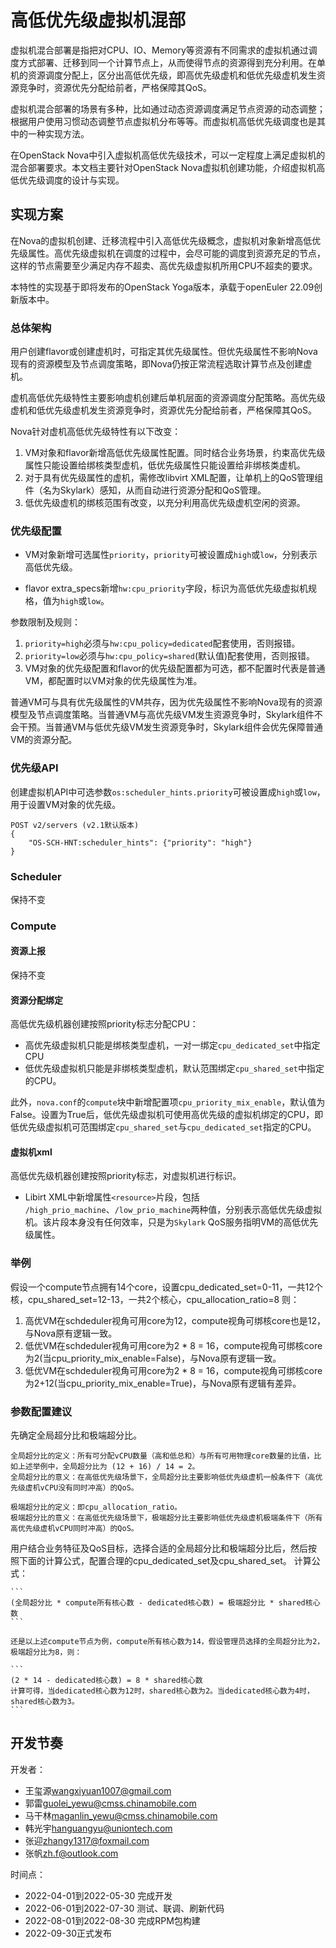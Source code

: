 
# 高低优先级虚拟机混部

虚拟机混合部署是指把对CPU、IO、Memory等资源有不同需求的虚拟机通过调度方式部署、迁移到同一个计算节点上，从而使得节点的资源得到充分利用。在单机的资源调度分配上，区分出高低优先级，即高优先级虚机和低优先级虚机发生资源竞争时，资源优先分配给前者，严格保障其QoS。

虚拟机混合部署的场景有多种，比如通过动态资源调度满足节点资源的动态调整；根据用户使用习惯动态调整节点虚拟机分布等等。而虚拟机高低优先级调度也是其中的一种实现方法。

在OpenStack Nova中引入虚拟机高低优先级技术，可以一定程度上满足虚拟机的混合部署要求。本文档主要针对OpenStack Nova虚拟机创建功能，介绍虚拟机高低优先级调度的设计与实现。

## 实现方案

在Nova的虚拟机创建、迁移流程中引入高低优先级概念，虚拟机对象新增高低优先级属性。高优先级虚拟机在调度的过程中，会尽可能的调度到资源充足的节点，这样的节点需要至少满足内存不超卖、高优先级虚拟机所用CPU不超卖的要求。

本特性的实现基于即将发布的OpenStack Yoga版本，承载于openEuler 22.09创新版本中。

### 总体架构

用户创建flavor或创建虚机时，可指定其优先级属性。但优先级属性不影响Nova现有的资源模型及节点调度策略，即Nova仍按正常流程选取计算节点及创建虚机。

虚机高低优先级特性主要影响虚机创建后单机层面的资源调度分配策略。高优先级虚机和低优先级虚机发生资源竞争时，资源优先分配给前者，严格保障其QoS。

Nova针对虚机高低优先级特性有以下改变：
1. VM对象和flavor新增高低优先级属性配置。同时结合业务场景，约束高优先级属性只能设置给绑核类型虚机，低优先级属性只能设置给非绑核类虚机。
2. 对于具有优先级属性的虚机，需修改libvirt XML配置，让单机上的QoS管理组件（名为Skylark）感知，从而自动进行资源分配和QoS管理。
3. 低优先级虚机的绑核范围有改变，以充分利用高优先级虚机空闲的资源。

### 优先级配置

* VM对象新增可选属性`priority`，`priority`可被设置成`high`或`low`，分别表示高低优先级。

* flavor extra_specs新增`hw:cpu_priority`字段，标识为高低优先级虚拟机规格，值为`high`或`low`。

参数限制及规则：

1. `priority=high`必须与`hw:cpu_policy=dedicated`配套使用，否则报错。
2. `priority=low`必须与`hw:cpu_policy=shared`(默认值)配套使用，否则报错。
3. VM对象的优先级配置和flavor的优先级配置都为可选，都不配置时代表是普通VM，都配置时以VM对象的优先级属性为准。

普通VM可与具有优先级属性的VM共存，因为优先级属性不影响Nova现有的资源模型及节点调度策略。当普通VM与高优先级VM发生资源竞争时，Skylark组件不会干预。当普通VM与低优先级VM发生资源竞争时，Skylark组件会优先保障普通VM的资源分配。

### 优先级API

创建虚拟机API中可选参数`os:scheduler_hints.priority`可被设置成`high`或`low`，用于设置VM对象的优先级。

```
POST v2/servers (v2.1默认版本)
{
    "OS-SCH-HNT:scheduler_hints": {"priority": "high"}
}
```

### Scheduler

保持不变

### Compute

#### 资源上报

保持不变

#### 资源分配绑定

高低优先级机器创建按照priority标志分配CPU：

* 高优先级虚拟机只能是绑核类型虚机，一对一绑定`cpu_dedicated_set`中指定CPU
* 低优先级虚拟机只能是非绑核类型虚机，默认范围绑定`cpu_shared_set`中指定的CPU。

此外，`nova.conf`的`compute`块中新增配置项`cpu_priority_mix_enable`，默认值为False。设置为True后，低优先级虚拟机可使用高优先级的虚拟机绑定的CPU，即低优先级虚拟机可范围绑定`cpu_shared_set`与`cpu_dedicated_set`指定的CPU。

#### 虚拟机xml

高低优先级机器创建按照priority标志，对虚拟机进行标识。

* Libirt XML中新增属性`<resource>`片段，包括 `/high_prio_machine`、`/low_prio_machine`两种值，分别表示高低优先级虚拟机。该片段本身没有任何效率，只是为`Skylark` QoS服务指明VM的高低优先级属性。


### 举例

假设一个compute节点拥有14个core，设置cpu_dedicated_set=0-11，一共12个核，cpu_shared_set=12-13，一共2个核心，cpu_allocation_ratio=8 则：

1. 高优VM在schdeduler视角可用core为12，compute视角可绑核core也是12，与Nova原有逻辑一致。
2. 低优VM在schdeduler视角可用core为2 \* 8 = 16，compute视角可绑核core为2(当cpu_priority_mix_enable=False)，与Nova原有逻辑一致。
3. 低优VM在schdeduler视角可用core为2 \* 8 = 16，compute视角可绑核core为2+12(当cpu_priority_mix_enable=True)，与Nova原有逻辑有差异。

### 参数配置建议

先确定全局超分比和极端超分比。

    全局超分比的定义：所有可分配vCPU数量（高和低总和）与所有可用物理core数量的比值，比如上述举例中，全局超分比为 (12 + 16) / 14 = 2。
    全局超分比的意义：在高低优先级场景下，全局超分比主要影响低优先级虚机一般条件下（高优先级虚机vCPU没有同时冲高）的QoS。

    极端超分比的定义：即cpu_allocation_ratio。
    极端超分比的意义：在高低优先级场景下，极端超分比主要影响低优先级虚机极端条件下（所有高优先级虚机vCPU同时冲高）的QoS。

用户结合业务特征及QoS目标，选择合适的全局超分比和极端超分比后，然后按照下面的计算公式，配置合理的cpu_dedicated_set及cpu_shared_set。
    计算公式：

    ```
    (全局超分比 * compute所有核心数 - dedicated核心数) = 极端超分比 * shared核心数
    ```

    还是以上述compute节点为例，compute所有核心数为14，假设管理员选择的全局超分比为2，极端超分比为8，则：

    ```
    (2 * 14 - dedicated核心数) = 8 * shared核心数
    计算可得，当dedicated核心数为12时，shared核心数为2。当dedicated核心数为4时，shared核心数为3。
    ```


## 开发节奏

开发者：

* 王玺源<wangxiyuan1007@gmail.com>
* 郭雷<guolei_yewu@cmss.chinamobile.com>
* 马干林<maganlin_yewu@cmss.chinamobile.com>
* 韩光宇<hanguangyu@uniontech.com>
* 张迎<zhangy1317@foxmail.com>
* 张帆<zh.f@outlook.com>

时间点：

* 2022-04-01到2022-05-30 完成开发
* 2022-06-01到2022-07-30 测试、联调、刷新代码
* 2022-08-01到2022-08-30 完成RPM包构建
* 2022-09-30正式发布

